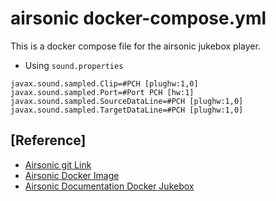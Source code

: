 # airsonic docker-compose.yml

This is a docker compose file for the airsonic jukebox player.

- Using `sound.properties`
```
javax.sound.sampled.Clip=#PCH [plughw:1,0]
javax.sound.sampled.Port=#Port PCH [hw:1]
javax.sound.sampled.SourceDataLine=#PCH [plughw:1,0]
javax.sound.sampled.TargetDataLine=#PCH [plughw:1,0]
```

## [Reference]
- [Airsonic git Link](https://github.com/airsonic/airsonic)
- [Airsonic Docker Image](https://hub.docker.com/r/airsonic/airsonic/)
- [Airsonic Documentation Docker Jukebox](https://airsonic.github.io/docs/jukebox/)



